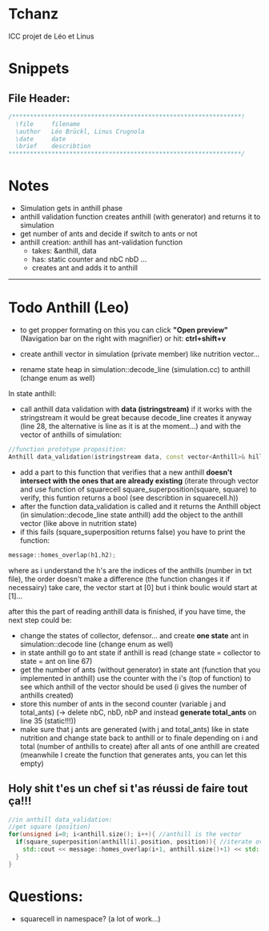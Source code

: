 # Tchanz

ICC projet de Léo et Linus

# Snippets
## File Header:
```cpp
/****************************************************************!
  \file     filename
  \author   Léo Brückl, Linus Crugnola
  \date     date
  \brief    describtion
*****************************************************************/
```

# Notes

- Simulation gets in anthill phase
- anthill validation function creates anthill (with generator) and returns it to simulation
- get number of ants and decide if switch to ants or not
- anthill creation: anthill has ant-validation function
    - takes: &anthill, data
    - has: static counter and nbC nbD ...
    - creates ant and adds it to anthill
***

# Todo Anthill (Leo)

- to get propper formating on this you can click **"Open preview"** (Navigation bar on the right with magnifier) or hit: **ctrl+shift+v**

- create anthill vector in simulation (private member) like nutrition vector...
- rename state heap in simulation::decode_line (simulation.cc) to anthill (change enum as well)

In state anthill:
- call anthill data validation with **data (istringstream)** if it works with the stringstream it would be great because decode_line creates it anyway (line 28, the alternative is line as it is at the moment...) and with the vector of anthills of simulation:
```cpp
//function prototype proposition:
Anthill data_validation(istringstream data, const vector<Anthill>& hills);
```
- add a part to this function that verifies that a new anthill **doesn't intersect with the ones that are already existing** (iterate through vector and use function of squarecell square_superposition(square, square) to verify, this funtion returns a bool (see describtion in squarecell.h))
- after the function data_validation is called and it returns the Anthill object (in simulation::decode_line state anthill) add the object to the anthill vector (like above in nutrition state)
- if this fails (square_superposition returns false) you have to print the function:
```cpp
message::homes_overlap(h1,h2);
```
where as i understand the h's are the indices of the anthills (number in txt file), the order doesn't make a difference (the function changes it if necessairy) take care, the vector start at [0] but i think boulic would start at [1]...

after this the part of reading anthill data is finished, if you have time, the next step could be:

- change the states of collector, defensor... and create **one state** ant in simulation::decode line (change enum as well)
- in state anthill go to ant state if anthill is read (change state = collector to state = ant on line 67)
- get the number of ants (without generator) in state ant (function that you implemented in anthill) use the counter with the i's (top of function) to see which anthill of the vector should be used (i gives the number of anthills created)
- store this number of ants in the second counter (variable j and total_ants) (-> delete nbC, nbD, nbP and instead **generate total_ants** on line 35 (static!!!))
- make sure that j ants are generated (with j and total_ants) like in state nutrition and change state back to anthill or to finale depending on i and total (number of anthills to create) after all ants of one anthill are created (meanwhile I create the function that generates ants, you can let this empty)

## Holy shit t'es un chef si t'as réussi de faire tout ça!!!

```cpp
//in anthill data_validation:
//get square (position)
for(unsigned i=0; i<anthill.size(); i++){ //anthill is the vector
  if(square_superposition(anthill[i].position, position)){ //iterate over vector
    std::cout << message::homes_overlap(i+1, anthill.size()+1) << std::endl; //call error
  }
}
```


# Questions:
- squarecell in namespace? (a lot of work...)